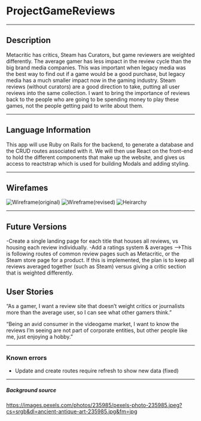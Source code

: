 # ProjectGameReviews
---
## Description
Metacritic has critics, Steam has Curators, but game reviewers are weighted differently. The average gamer has less impact in the review cycle than the big brand media companies. This was important when legacy media was the best way to find out if a game would be a good purchase, but legacy media has a much smaller impact now in the gaming industry. Steam reviews (without curators) are a good direction to take, putting all user reviews into the same collection. I want to bring the importance of reviews back to the people who are going to be spending money to play these games, not the people getting paid to write about them.

---

## Language Information
This app will use Ruby on Rails for the backend, to generate a database and the CRUD routes associated with it. We will then use React on the front-end to hold the different components that make up the website, and gives us access to reactstrap which is used for building Modals and adding styling.

---
## Wirefames
![Wireframe(original)](https://i.imgur.com/zPaS6KV.jpg?1)
![Wireframe(revised)](https://i.imgur.com/FE361PK.jpg?1)
![Heirarchy](https://i.imgur.com/oJD4Ucw.jpg)

---
## Future Versions
-Create a single landing page for each title that houses all reviews, vs housing each review individually.
-Add a ratings system & averages
-->This is following routes of common review pages such as Metacritic, or the Steam store page for a product. If this is implemented, the plan is to keep all reviews averaged together (such as Steam) versus giving a critic section that is weighted differently.

## User Stories
“As a gamer, I want a review site that doesn’t weight critics or journalists more than the average user, so I can see what other gamers think.”

“Being an avid consumer in the videogame market, I want to know the reviews I’m seeing are not part of corporate entities, but other people like me, just enjoying a hobby.”


---
### Known errors
* Update and create routes require refresh to show new data (fixed)
---


##### Background source
https://images.pexels.com/photos/235985/pexels-photo-235985.jpeg?cs=srgb&dl=ancient-antique-art-235985.jpg&fm=jpg